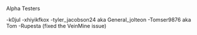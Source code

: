 Alpha Testers


-k0jul
-xhiyikfkox
-tyler_jacobson24 aka General_jolteon
-Tomser9876 aka Tom
-Rupesta (fixed the VeinMine issue)
